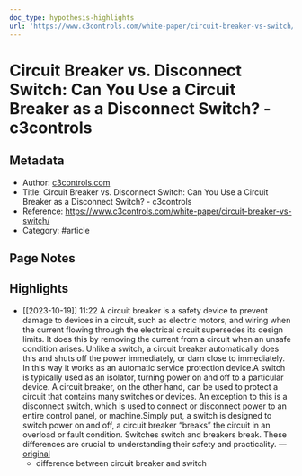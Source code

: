```yaml
---
doc_type: hypothesis-highlights
url: 'https://www.c3controls.com/white-paper/circuit-breaker-vs-switch/'
---
```


# Circuit Breaker vs. Disconnect Switch: Can You Use a Circuit Breaker as a Disconnect Switch? - c3controls

## Metadata
- Author: [c3controls.com]()
- Title: Circuit Breaker vs. Disconnect Switch: Can You Use a Circuit Breaker as a Disconnect Switch? - c3controls
- Reference: https://www.c3controls.com/white-paper/circuit-breaker-vs-switch/
- Category: #article

## Page Notes
## Highlights
- [[2023-10-19]] 11:22 A circuit breaker is a safety device to prevent damage to devices in a circuit, such as electric motors, and wiring when the current flowing through the electrical circuit supersedes its design limits. It does this by removing the current from a circuit when an unsafe condition arises. Unlike a switch, a circuit breaker automatically does this and shuts off the power immediately, or darn close to immediately. In this way it works as an automatic service protection device.A switch is typically used as an isolator, turning power on and off to a particular device. A circuit breaker, on the other hand, can be used to protect a circuit that contains many switches or devices. An exception to this is a disconnect switch, which is used to connect or disconnect power to an entire control panel, or machine.Simply put, a switch is designed to switch power on and off, a circuit breaker “breaks” the circuit in an overload or fault condition. Switches switch and breakers break. These differences are crucial to understanding their safety and practicality. — [original](https://hyp.is/-hQ46m5gEe6Yrjsq9V9wUA/www.c3controls.com/white-paper/circuit-breaker-vs-switch/)
    - difference between circuit breaker and switch



